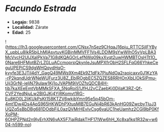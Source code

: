 # ***Facundo Estrada***

- **Legajo:** 9838
- **Localidad:** Zárate
- **Edad:** 25

!(https://lh3.googleusercontent.com/CNsx7nSez9CHqaJ16piu_RTTCSjIFYByX_upbLu8IkR5bjLhMIAsvtuvKGBinMMVFF1Vs4LDDlM9sYwWIhO5vVpLBA3McVvcH2UlJXaIPkVa71G8dKQAGOrLefNWq09kxXvqt2uwHWMBTOsHTt1O_0Nare6HFMotBZrLZGLuACcmoprpQkynIeJsuMPXfrObH2SFLFqG66YhkeCeguUPEPiCS9dgWHQqydHqO-kyyfe3E3JTil4dY_GagQ49MWs9Xm4Ek9Z1dFk7PiuNdOa2raoicaxv0J1KzYA-rP2kqndUdrWNeWUFurz3U8Z_EblROgbEC5ZQZES8RRHOnXbLIOkSlPmu-Uij3GrNI-ieljN79ulaw1Kj1oJVAPM9iVOZfsQDCB4H-tjb7kaXEeEmtVbMMkSFXA_5NqRoiS1JfHJ2vCZaebKj0DjIaK3RZ-Qf-CVF2YedNjuLw2BlGJKj4YjRKomvt1RG-Eu8KO0L2liKUkPsKt158KTZV6wkibYmn95e5p45bOm-4mt1Dw4Ds4ApS965HKWDhPXtusMlB7EGuNi4bR63kAnHG09ZwcbyTluJ3UQZq5sBbDBg681DOdbFiL0azQVMrHEvIvCsg6vaUC1heUamhz2CGI9bP0KfXoPM-6OHPZPNd2n9lyErhXN6vAX5F7iaiRdakTHF17lWw6hH_Xc8xa1kq1R32w=w604-h599-no)
